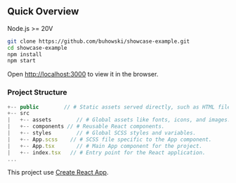 ## Quick Overview

Node.js >= 20V

```sh
git clone https://github.com/buhowski/showcase-example.git
cd showcase-example
npm install
npm start
```

Open [http://localhost:3000](http://localhost:3000) to view it in the browser.

### Project Structure

```js
+-- public	      // # Static assets served directly, such as HTML file
+-- src
|   +-- assets	      // # Global assets like fonts, icons, and images.
|   +-- components // # Reusable React components.
|   +-- styles	      // # Global SCSS styles and variables.
|   +-- App.scss	// # SCSS file specific to the App component.
|   +-- App.tsx	      // # Main App component for the project.
|   +-- index.tsx	// # Entry point for the React application.
...
```

This project use [Create React App](https://github.com/facebook/create-react-app).
